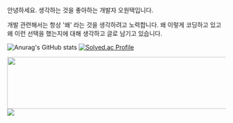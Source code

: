 안녕하세요. 생각하는 것을 좋아하는 개발자 오원택입니다.

개발 관련해서는 항상 '왜' 라는 것을 생각하려고 노력합니다. 왜 이렇게 코딩하고 있고 왜 이런 선택을 했는지에 대해 생각하고 글로 남기고 있습니다.

![Anurag's GitHub stats](https://github-readme-stats.vercel.app/api?username=51taek&show_icons=true&theme=radical)
[![Solved.ac Profile](http://mazassumnida.wtf/api/v2/generate_badge?boj=owt0511)](https://solved.ac/owt0511/)

<a href="https://github.com/devxb/gitanimals">
  <img src="https://render.gitanimals.org/lines/51taek?pet-id=664351998537887482" width="1000" height="120"/>
</a>

<a href="https://github.com/devxb/gitanimals">
  <img src="https://render.gitanimals.org/farms/{username}"/>
</a>
